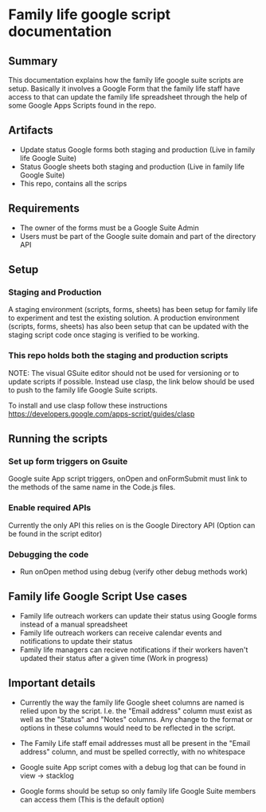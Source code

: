 # Family life google script documentation

## Summary

This documentation explains how the family life google suite scripts are setup. Basically it involves a Google Form that the family life staff have access to that can update the family life spreadsheet through the help of some Google Apps Scripts found in the repo.

## Artifacts

- Update status Google forms both staging and production (Live in family life Google Suite)
- Status Google sheets both staging and production (Live in family life Google Suite)
- This repo, contains all the scrips

## Requirements

- The owner of the forms must be a Google Suite Admin
- Users must be part of the Google suite domain and part of the directory API

## Setup

### Staging and Production

A staging environment (scripts, forms, sheets) has been setup for family life to experiment and test the existing solution. A production environment (scripts, forms, sheets) has also been setup that can be updated with the staging script code once staging is verified to be working.

### This repo holds both the staging and production scripts

NOTE: The visual GSuite editor should not be used for versioning or to update scripts if possible. Instead use clasp, the link below should be used to push to the family life Google Suite scripts.

To install and use clasp follow these instructions https://developers.google.com/apps-script/guides/clasp

## Running the scripts

### Set up form triggers on Gsuite

Google suite App script triggers, onOpen and onFormSubmit must link to the methods of the same name in the Code.js files.

### Enable required APIs

Currently the only API this relies on is the Google Directory API (Option can be found in the script editor)

### Debugging the code

* Run onOpen method using debug (verify other debug methods work)

## Family life Google Script Use cases

- Family life outreach workers can update their status using Google forms instead of a manual spreadsheet
- Family life outreach workers can receive calendar events and notifications to update their status
- Family life managers can recieve notifications if their workers haven't updated their status after a given time (Work in progress)

## Important details

- Currently the way the family life Google sheet columns are named is relied upon by the script. I.e. the "Email address" column must exist as well as the "Status" and "Notes" columns. Any change to the format or options in these columns would need to be reflected in the script.

- The Family Life staff email addresses must all be present in the "Email address" column, and must be spelled correctly, with no whitespace

- Google suite App script comes with a debug log that can be found in view -> stacklog 

- Google forms should be setup so only family life Google Suite members can access them (This is the default option)
